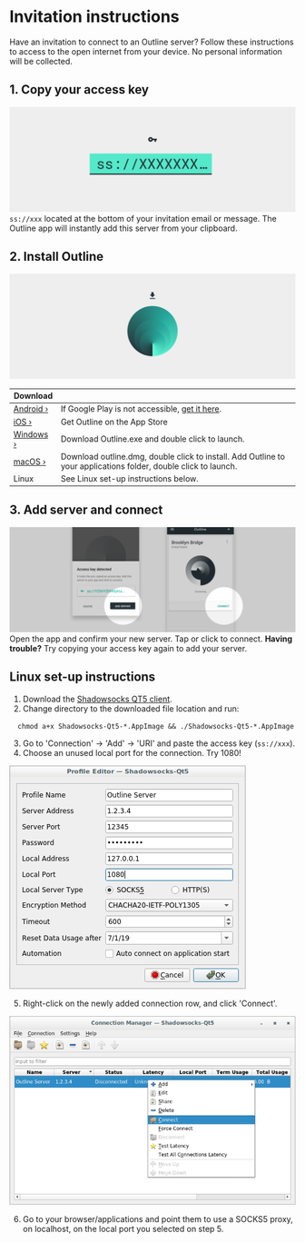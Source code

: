 # Invitation instructions

Have an invitation to connect to an Outline server? Follow these instructions to access to the open internet from your device. No personal information will be collected.

## 1. Copy your access key
![Copy access key](img/invitation-instructions-001.png "Copy your access key")
`ss://xxx` located at the bottom of your invitation email or message. The Outline app will instantly add this server from your clipboard.


## 2. Install Outline
![Install Outline](img/invitation-instructions-002.png "Install Outline")

|Download|  |
| ------------- | ------------- |
| [Android ›](https://play.google.com/store/apps/details?id=org.outline.android.client) | If Google Play is not accessible, [get it here](https://github.com/Jigsaw-Code/outline-releases/blob/master/client/Outline.apk?raw=true). |
| [iOS ›](https://itunes.apple.com/app/outline-app/id1356177741) | Get Outline on the App Store |
| [Windows ›](https://raw.githubusercontent.com/Jigsaw-Code/outline-releases/master/client/Outline-Client.exe) | Download Outline.exe and double click to launch. |
| [macOS ›](https://itunes.apple.com/app/outline-app/id1356178125) | Download outline.dmg, double click to install. Add Outline to your applications folder, double click to launch. |
| Linux | See Linux set-up instructions below. |


## 3. Add server and connect
![Add server and connect](img/invitation-instructions-003.png "Add server and connect")
Open the app and confirm your new server. Tap or click to connect.
**Having trouble?** Try copying your access key again to add your server.


## Linux set-up instructions

1. Download the [Shadowsocks QT5 client](https://github.com/shadowsocks/shadowsocks-qt5/releases/latest).
2. Change directory to the downloaded file location and run:
  ```
    chmod a+x Shadowsocks-Qt5-*.AppImage && ./Shadowsocks-Qt5-*.AppImage
  ```
3. Go to 'Connection' -> 'Add' -> 'URI' and paste the access key (`ss://xxx`).
4. Choose an unused local port for the connection. Try 1080!

![Shadowsocks-QT5 port](img/qt5-port.png "Specify the local port")

5. Right-click on the newly added connection row, and click 'Connect'.

![Shadowsocks-QT5 connect](img/qt5-connect.png "Specify the local port")

6. Go to your browser/applications and point them to use a SOCKS5 proxy, on localhost, on the local port you selected on step 5.
